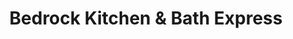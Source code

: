 ---
title: "Bedrock Kitchen & Bath Express"
url: /byron-center/bedrock-kitchen-und-bath-express/
shop: Küchen
---